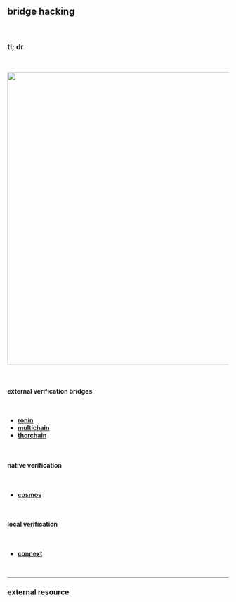 ## bridge hacking

<br>

### tl; dr

<br>


<p align="center">
<img width="666"  src="https://github.com/go-outside-labs/blockchain-auditing/assets/1130416/af20c621-f875-4091-9e6e-061f8c998667">
</p>

<br>

#### external verification bridges

<br>


* **[ronin](ronin.md)**
* **[multichain](multichain.md)**
* **[thorchain](thorchain.md)**

  
<br>

#### native verification

<br>

* **[cosmos](cosmos.md)**

<br>

#### local verification

<br>

* **[connext](connext.md)**

<br>

---

### external resource

